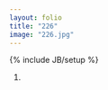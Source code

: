 ```yaml
---
layout: folio
title: "226"
image: "226.jpg"
---
```

{% include JB/setup %}

<div class="copy">
	<p></p>
</div>

<div class="choice">
	<ol>
		<li><a href=".html">

</a></li>
	</ol>
</div>